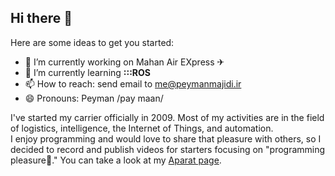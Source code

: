 ## Hi there 👋

Here are some ideas to get you started:

- 🔭 I’m currently working on Mahan Air EXpress ✈
- 🌱 I’m currently learning **:::ROS**
- 📫 How to reach: send email to [me@peymanmajidi.ir](mailto:me@peymanmajidi.ir)
- 😄 Pronouns: Peyman /pay maan/

I've started my carrier officially in 2009. Most of my activities are in the field of logistics, intelligence, the Internet of Things, and automation.   
I enjoy programming and would love to share that pleasure with others, so I decided to record and publish videos for starters focusing on "programming pleasure💖."
You can take a look at my [Aparat page](https://www.aparat.com/peyman.majidi).   


